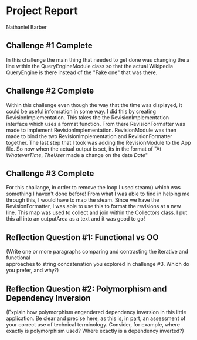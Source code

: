 # Project Report

Nathaniel Barber

## Challenge #1 Complete

In this challenge the main thing that needed to get done was changing the a line 
within the QueryEngineModule class so that the actual Wikipedia QueryEngine is there
instead of the "Fake one" that was there. 

## Challenge #2 Complete

Within this challenge even though the way that the time was displayed, 
it could be useful infomration in some way. I did this by creating RevisionImplementation.
This takes the the RevisionImplementation interface which uses a format function.
From there RevisionFormatter was made to implement RevisionImplementation. RevisionModule was then made
to bind the two RevisionImplementation and RevisionFormatter together. The last step that I took was adding the RevisionModule 
to the App file. So now when the actual output is set, its in the format of "At *WhateverTime*, *TheUser* made a change on the date *Date*" 

## Challenge #3 Complete

For this challange, in order to remove the loop I used steam() which was something I haven't done before!
From what I was able to find in helping me through this, I would have to map the steam. Since we have the RevisionFormatter, 
I was able to use this to format the revisions at a new line. This map was used to collect and join within the Collectors class.
I put this all into an outputArea as a text and it was good to go! 

## Reflection Question #1: Functional vs OO

(Write one or more paragraphs comparing and contrasting the iterative and functional  
approaches to string concatenation you explored in challenge #3. Which do you
prefer, and why?)

## Reflection Question #2: Polymorphism and Dependency Inversion

(Explain how polymorphism engendered dependency inversion in this little
application. Be clear and precise here, as this is, in part, an assessment of
your correct use of technical terminology.
Consider, for example, where exactly is polymorphism used?
Where exactly is a dependency inverted?)

